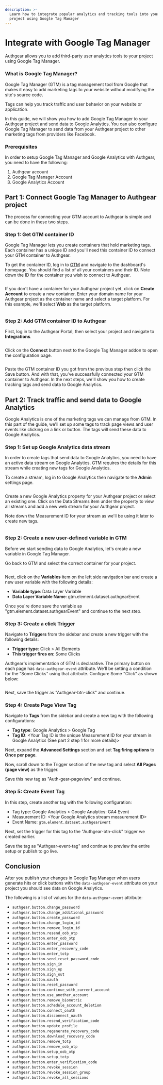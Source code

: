 ```yaml
---
description: >-
  Learn how to integrate popular analytics and tracking tools into your Authgear
  project using Google Tag Manager
---
```


# Integrate with Google Tag Manager

Authgear allows you to add third-party user analytics tools to your project using Google Tag Manager.

### What is Google Tag Manager?

Google Tag Manager (GTM) is a tag management tool from Google that makes it easy to add marketing tags to your website without modifying the site's source code.

Tags can help you track traffic and user behavior on your website or application.

In this guide, we will show you how to add Google Tag Manager to your Authgear project and send data to Google Analytics. You can also configure Google Tag Manager to send data from your Authgear project to other marketing tags from providers like Facebook.

### Prerequisites

In order to setup Google Tag Manager and Google Analytics with Authgear, you need to have the following:

1. Authgear account
2. Google Tag Manager Account
3. Google Analytics Account

## Part 1: Connect Google Tag Manager to Authgear project

The process for connecting your GTM account to Authgear is simple and can be done in these two steps.

### Step 1: Get GTM container ID

Google Tag Manager lets you create containers that hold marketing tags. Each container has a unique ID and you'll need this container ID to connect your GTM container to Authgear.

To get the container ID, log in to [GTM](https://tagmanager.google.com/) and navigate to the dashboard's homepage. You should find a list of all your containers and their ID. Note down the ID for the container you wish to connect to Authgear.

<figure><img src="../.gitbook/assets/gtm-home (1).png" alt=""><figcaption></figcaption></figure>

If you don't have a container for your Authgear project yet, click on **Create Account** to create a new container. Enter your domain name for your Authgear project as the container name and select a target platform. For this example, we'll select **Web** as the target platform.

<figure><img src="../.gitbook/assets/gtm-create-container.png" alt=""><figcaption></figcaption></figure>

### Step 2: Add GTM container ID to Authgear

First, log in to the Authgear Portal, then select your project and navigate to **Integrations**.

<figure><img src="../.gitbook/assets/authgear-integrations (1).png" alt=""><figcaption></figcaption></figure>

Click on the **Connect** button next to the Google Tag Manager addon to open the configuration page.

<figure><img src="../.gitbook/assets/authgear-gtm.png" alt=""><figcaption></figcaption></figure>

Paste the GTM container ID you got from the previous step then click the Save button. And with that, you've successfully connected your GTM container to Authgear. In the next steps, we'll show you how to create tracking tags and send data to Google Analytics.

## Part 2: Track traffic and send data to Google Analytics

Google Analytics is one of the marketing tags we can manage from GTM. In this part of the guide, we'll set up some tags to track page views and user events like clicking on a link or button. The tags will send these data to Google Analytics.

### Step 1: Set up Google Analytics data stream

In order to create tags that send data to Google Analytics, you need to have an active data stream on Google Analytics. GTM requires the details for this stream while creating new tags for Google Analytics.

To create a stream, log in to Google Analytics then navigate to the **Admin** settings page.

<figure><img src="../.gitbook/assets/ga-admin (1).png" alt=""><figcaption></figcaption></figure>

Create a new Google Analytics property for your Authgear project or select an existing one. Click on the Data Streams item under the property to view all streams and add a new web stream for your Authgear project.

Note down the Measurement ID for your stream as we'll be using it later to create new tags.

<figure><img src="../.gitbook/assets/ga-stream-info (1).png" alt=""><figcaption></figcaption></figure>

### Step 2: Create a new user-defined variable in GTM

Before we start sending data to Google Analytics, let's create a new variable in Google Tag Manager.

Go back to GTM and select the correct container for your project.

<figure><img src="../.gitbook/assets/gtm-container-home (1).png" alt=""><figcaption></figcaption></figure>

Next, click on the **Variables** item on the left side navigation bar and create a new user variable with the following details:

* **Variable type**: Data Layer Variable
* **Data Layer Variable Name**: gtm.element.dataset.authgearEvent

Once you're done save the variable as "gtm.element.dataset.authgearEvent" and continue to the next step.

### Step 3: Create a click Trigger

Navigate to **Triggers** from the sidebar and create a new trigger with the following details:

* **Trigger type**: Click > All Elements
* **This trigger fires on**: Some Clicks

Authgear's implementation of GTM is declarative. The primary button on each page has `data-authgear-event` attribute. We'll be setting a condition for the "Some Clicks" using that attribute. Configure Some "Click" as shown below:

<figure><img src="../.gitbook/assets/gtm-trigger-config.png" alt=""><figcaption></figcaption></figure>

Next, save the trigger as "Authgear-btn-click" and continue.

### Step 4: Create Page View Tag

Navigate to **Tags** from the sidebar and create a new tag with the following configurations:

* **Tag type**: Google Analytics > Google Tag
* **Tag ID**: \<Your Tag ID is the unique Measurement ID for your stream in Google Analytics (See part 2 step 1 for more details)>

Next, expand the **Advanced Settings** section and set **Tag firing options** to **Once per page**.

Now, scroll down to the Trigger section of the new tag and select **All Pages (page view)** as the trigger.&#x20;

Save this new tag as "Auth-gear-pageview" and continue.

### Step 5: Create Event Tag

In this step, create another tag with the following configuration:

* Tag type: Google Analytics > Google Analytics: GA4 Event
* Measurement ID: \<Your Google Analytics stream measurement ID>
* Event Name: `gtm.element.dataset.authgearEvent`

Next, set the trigger for this tag to the "Authgear-btn-click" trigger we created earlier.

Save the tag as "Authgear-event-tag" and continue to preview the entire setup or publish to go live.

## Conclusion

After you publish your changes in Google Tag Manager when users generate hits or click buttons with the `data-authgear-event` attribute on your project you should see data on Google Analytics.

The following is a list of values for the  `data-authgear-event` attribute:

* `authgear.button.change_password`
* `authgear.button.change_additional_password`
* `authgear.button.create_password`
* `authgear.button.change_login_id`
* `authgear.button.remove_login_id`
* `authgear.button.resend_oob_otp`
* `authgear.button.enter_oob_otp`
* `authgear.button.enter_password`
* `authgear.button.enter_recovery_code`
* `authgear.button.enter_totp`
* `authgear.button.send_reset_password_code`
* `authgear.button.sign_in`
* `authgear.button.sign_up`
* `authgear.button.sign_out`
* `authgear.button.oauth`
* `authgear.button.reset_password`
* `authgear.button.continue_with_current_account`
* `authgear.button.use_another_account`
* `authgear.button.remove_biometric`
* `authgear.button.schedule_account_deletion`
* `authgear.button.connect_oauth`
* `authgear.button.disconnect_oauth`
* `authgear.button.resend_verification_code`
* `authgear.button.update_profile`
* `authgear.button.regenerate_recovery_code`
* `authgear.button.download_recovery_code`
* `authgear.button.remove_totp`
* `authgear.button.remove_oob_otp`
* `authgear.button.setup_oob_otp`
* `authgear.button.setup_totp`
* `authgear.button.enter_verification_code`
* `authgear.button.revoke_session`
* `authgear.button.revoke_session_group`
* `authgear.button.revoke_all_sessions`

